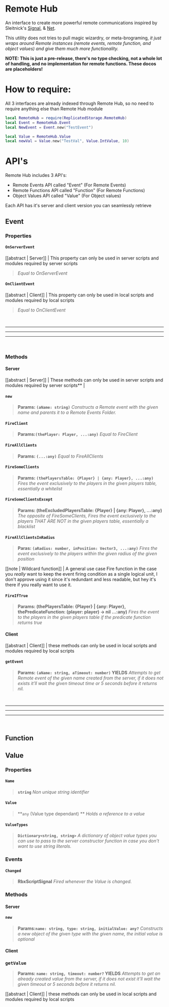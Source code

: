 # Remote Hub

An interface to create more powerful remote communications inspired by Sleitnick's [Signal](https://sleitnick.github.io/RbxUtil/api/Signal/), & [Net](https://sleitnick.github.io/RbxUtil/api/Net).

This utility does not tries to pull magic wizardry, or meta-brograming, *it just wraps around Remote instances (remote events, remote function, and object values) and give them much more functionality.*


**NOTE: This is just a pre-release, there's no type checking, not a whole lot of handling, and no implementation for remote functions. These docos are placeholders!**


# How to require:
All 3 interfaces are already indexed through Remote Hub, so no need to require anything else than Remote Hub module

```lua
local RemoteHub = require(ReplicatedStorage.RemoteHub)
local Event = RemoteHub.Event
local NewEvent = Event.new("TestEvent")

local Value = RemoteHub.Value
local newVal = Value.new("TestVal", Value.IntValue, 10)
```



# API's
Remote Hub includes 3 API's:
- Remote Events API called "Event" (For Remote Events)
- Remote Functions API called "Function" (For Remote Functions)
- Object Values API called "Value" (For Object values)

Each API has it's server and client version you can seamlessly retrieve

## Event
### Properties

#### `OnServerEvent`
[[abstract | Server]]
| This property can only be used in server scripts and modules required by server scripts
> *Equal to OnServerEvent*



#### `OnClientEvent`
[[abstract | Client]]
| This property can only be used in local scripts and modules required by local scripts
> *Equal to OnClientEvent*



<br>

---
---
---

<br>




### Methods

#### Server
[[abstract | Server]]
| These methods can only be used in server scripts and modules required by server scripts** |
#### `new`
>**Params: `(aName: string)`**
> *Constructs a Remote event with the given name and parents it to a Remote Events Folder.*


#### `FireClient`
> **Params:`(thePlayer: Player, ...:any)`**
> *Equal to FireClient*



#### `FireAllClients`
>**Params: `(...:any)`**
> *Equal to FireAllClients*
 




#### `FireSomeClients`
>**Params: `(thePlayersTable: {Player} | {any: Player}, ...:any)`**
> *Fires the event exclusively to the players in the given players table, essentially a whitelist*



#### `FireSomeClientsExcept`
>**Params: (theExcludedPlayersTable: {Player} | {any: Player}, ...:any)**
> *The opposite of FireSomeClients, Fires the event exclusively to the players THAT ARE NOT in the given players table, essentially a blacklist*





#### `FireAllClientsInRadius`
>**Paras: `(aRadius: number, inPosition: Vector3, ...:any)`**
> *Fires the event exclusively to the players within the given radius of the given position*



[[note | Wildcard function]]
| A general use case Fire function in the case you *really* want to keep the event firing condition as a single logical unit, I don't approve using it since it's redundant and less readable, but hey it's there if you really want to use it.

#### `FireIfTrue`
>**Params: (thePlayersTable: {Player} | {any: Player}, thePredicateFunction: (player: player) -> nil ...:any)**
> *Fires the event to the players in the given players table if the predicate function returns true*




#### Client
[[abstract | Client]]
| these methods can only be used in local scripts and modules required by local scripts

#### `getEvent`
> **Params: `(aName: string, aTimeout: number)` YIELDS**
> *Attempts to get Remote event of the given name created from the server, if it does not exists it'll wait the given timeout time or 5 seconds before it returns nil.*




<br>

---
---
---

<br>






## Function

## Value

### Properties

#### `Name`
>**`string`**
> *Non unique string identifier*

#### `Value`
>**`any` (Value type dependant) **
>*Holds a reference to a value*

#### `ValueTypes`
>**`Dictionary<string, string>`**
>*A dictionary of object value types you can use to pass to the server constructor function in case you don't want to use string literals.*



### Events
#### `Changed`
>**RbxScriptSignal**
>*Fired whenever the Value is changed.*




### Methods
#### Server

#### `new`
>**Params:`name: string, type: string, initialValue: any?`**
> *Constructs a new object of the given type with the given name, the initial value is optional*


#### Client 
### `getValue` 
>**Params: `name: string, timeout: number?` YIELDS** 
>*Attempts to get an already created value from the server, if it does not exist it'll wait the given timeout or 5 seconds before it returns nil.*

[[abstract | Client]]
| these methods can only be used in local scripts and modules required by local scripts




